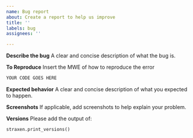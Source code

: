 ```yaml
---
name: Bug report
about: Create a report to help us improve
title: ''
labels: bug
assignees: ''

---
```


**Describe the bug**
A clear and concise description of what the bug is.

**To Reproduce**
Insert the MWE of how to reproduce the error
```python
YOUR CODE GOES HERE
```

**Expected behavior**
A clear and concise description of what you expected to happen.

**Screenshots**
If applicable, add screenshots to help explain your problem.

**Versions**
Please add the output of:
```
straxen.print_versions()
```
